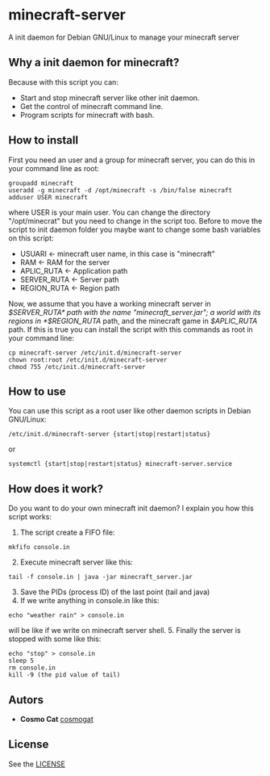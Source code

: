 # minecraft-server
A init daemon for Debian GNU/Linux to manage your minecraft server
## Why a init daemon for minecraft?
Because with this script you can:
* Start and stop minecraft server like other init daemon.
* Get the control of minecraft command line.
* Program scripts for minecraft with bash.
## How to install
First you need an user and a group for minecraft server, you can do this in your command line as root:
```
groupadd minecraft
useradd -g minecraft -d /opt/minecraft -s /bin/false minecraft
adduser USER minecraft
```
where USER is your main user. You can change the directory "/opt/minecrat" but you need to change in the script too. Before to move the script to init daemon folder you maybe want to change some bash variables on this script:
* USUARI <- minecraft user name, in this case is "minecraft"
* RAM <- RAM for the server
* APLIC_RUTA <- Application path
* SERVER_RUTA <- Server path
* REGION_RUTA <- Region path

Now, we assume that you have a working minecraft server in  *$SERVER_RUTA* path with the name "minecraft_server.jar"; a world with its regions in *$REGION_RUTA* path, and the minecraft game in *$APLIC_RUTA* path. If this is true you can install the script with this commands as root in your command line:
```
cp minecraft-server /etc/init.d/minecraft-server
chown root:root /etc/init.d/minecraft-server
chmod 755 /etc/init.d/minecraft-server

```
## How to use
You can use this script as a root user like other daemon scripts in Debian GNU/Linux:
```
/etc/init.d/minecraft-server {start|stop|restart|status}
```
or
```
systemctl {start|stop|restart|status} minecraft-server.service
```
## How does it work?
Do you want to do your own minecraft init daemon? I explain you how this script works:
1. The script create a FIFO file:
```
mkfifo console.in
```
2. Execute minecraft server like this:
```
tail -f console.in | java -jar minecraft_server.jar
```
3. Save the PIDs (process ID) of the last point (tail and java)
4. If we write anything in console.in like this:
```
echo "weather rain" > console.in
```
will be like if we write on minecraft server shell.
5. Finally the server is stopped with some like this:
```
echo "stop" > console.in
sleep 5
rm console.in
kill -9 (the pid value of tail)
```
## Autors
* **Cosmo Cat**  [cosmogat](https://github.com/cosmogat)
## License
See the [LICENSE](LICENSE)

